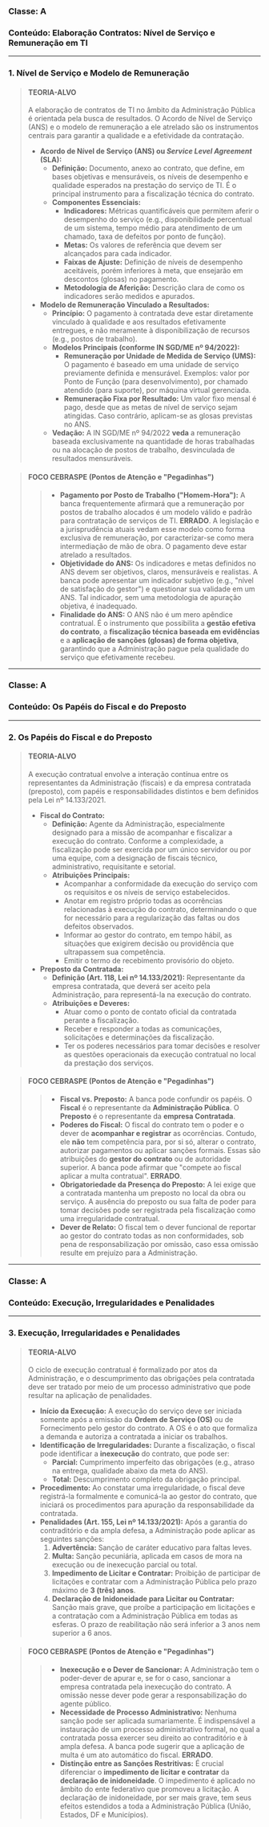 ### **Classe:** A
### **Conteúdo:** Elaboração Contratos: Nível de Serviço e Remuneração em TI

---

### **1. Nível de Serviço e Modelo de Remuneração**

> #### **TEORIA-ALVO**
> A elaboração de contratos de TI no âmbito da Administração Pública é orientada pela busca de resultados. O Acordo de Nível de Serviço (ANS) e o modelo de remuneração a ele atrelado são os instrumentos centrais para garantir a qualidade e a efetividade da contratação.
>
> * **Acordo de Nível de Serviço (ANS) ou *Service Level Agreement* (SLA):**
>     * **Definição:** Documento, anexo ao contrato, que define, em bases objetivas e mensuráveis, os níveis de desempenho e qualidade esperados na prestação do serviço de TI. É o principal instrumento para a fiscalização técnica do contrato.
>     * **Componentes Essenciais:**
>         * **Indicadores:** Métricas quantificáveis que permitem aferir o desempenho do serviço (e.g., disponibilidade percentual de um sistema, tempo médio para atendimento de um chamado, taxa de defeitos por ponto de função).
>         * **Metas:** Os valores de referência que devem ser alcançados para cada indicador.
>         * **Faixas de Ajuste:** Definição de níveis de desempenho aceitáveis, porém inferiores à meta, que ensejarão em descontos (glosas) no pagamento.
>         * **Metodologia de Aferição:** Descrição clara de como os indicadores serão medidos e apurados.
> * **Modelo de Remuneração Vinculado a Resultados:**
>     * **Princípio:** O pagamento à contratada deve estar diretamente vinculado à qualidade e aos resultados efetivamente entregues, e não meramente à disponibilização de recursos (e.g., postos de trabalho).
>     * **Modelos Principais (conforme IN SGD/ME nº 94/2022):**
>         * **Remuneração por Unidade de Medida de Serviço (UMS):** O pagamento é baseado em uma unidade de serviço previamente definida e mensurável. Exemplos: valor por Ponto de Função (para desenvolvimento), por chamado atendido (para suporte), por máquina virtual gerenciada.
>         * **Remuneração Fixa por Resultado:** Um valor fixo mensal é pago, desde que as metas de nível de serviço sejam atingidas. Caso contrário, aplicam-se as glosas previstas no ANS.
>     * **Vedação:** A IN SGD/ME nº 94/2022 **veda** a remuneração baseada exclusivamente na quantidade de horas trabalhadas ou na alocação de postos de trabalho, desvinculada de resultados mensuráveis.

> #### **FOCO CEBRASPE (Pontos de Atenção e "Pegadinhas")**
> > * **Pagamento por Posto de Trabalho ("Homem-Hora"):** A banca frequentemente afirmará que a remuneração por postos de trabalho alocados é um modelo válido e padrão para contratação de serviços de TI. **ERRADO**. A legislação e a jurisprudência atuais vedam esse modelo como forma exclusiva de remuneração, por caracterizar-se como mera intermediação de mão de obra. O pagamento deve estar atrelado a resultados.
> > * **Objetividade do ANS:** Os indicadores e metas definidos no ANS devem ser objetivos, claros, mensuráveis e realistas. A banca pode apresentar um indicador subjetivo (e.g., "nível de satisfação do gestor") e questionar sua validade em um ANS. Tal indicador, sem uma metodologia de apuração objetiva, é inadequado.
> > * **Finalidade do ANS:** O ANS não é um mero apêndice contratual. É o instrumento que possibilita a **gestão efetiva do contrato**, a **fiscalização técnica baseada em evidências** e a **aplicação de sanções (glosas) de forma objetiva**, garantindo que a Administração pague pela qualidade do serviço que efetivamente recebeu.

---

### **Classe:** A
### **Conteúdo:** Os Papéis do Fiscal e do Preposto

---

### **2. Os Papéis do Fiscal e do Preposto**

> #### **TEORIA-ALVO**
> A execução contratual envolve a interação contínua entre os representantes da Administração (fiscais) e da empresa contratada (preposto), com papéis e responsabilidades distintos e bem definidos pela Lei nº 14.133/2021.
>
> * **Fiscal do Contrato:**
>     * **Definição:** Agente da Administração, especialmente designado para a missão de acompanhar e fiscalizar a execução do contrato. Conforme a complexidade, a fiscalização pode ser exercida por um único servidor ou por uma equipe, com a designação de fiscais técnico, administrativo, requisitante e setorial.
>     * **Atribuições Principais:**
>         * Acompanhar a conformidade da execução do serviço com os requisitos e os níveis de serviço estabelecidos.
>         * Anotar em registro próprio todas as ocorrências relacionadas à execução do contrato, determinando o que for necessário para a regularização das faltas ou dos defeitos observados.
>         * Informar ao gestor do contrato, em tempo hábil, as situações que exigirem decisão ou providência que ultrapassem sua competência.
>         * Emitir o termo de recebimento provisório do objeto.
> * **Preposto da Contratada:**
>     * **Definição (Art. 118, Lei nº 14.133/2021):** Representante da empresa contratada, que deverá ser aceito pela Administração, para representá-la na execução do contrato.
>     * **Atribuições e Deveres:**
>         * Atuar como o ponto de contato oficial da contratada perante a fiscalização.
>         * Receber e responder a todas as comunicações, solicitações e determinações da fiscalização.
>         * Ter os poderes necessários para tomar decisões e resolver as questões operacionais da execução contratual no local da prestação dos serviços.

> #### **FOCO CEBRASPE (Pontos de Atenção e "Pegadinhas")**
> > * **Fiscal vs. Preposto:** A banca pode confundir os papéis. O **Fiscal** é o representante da **Administração Pública**. O **Preposto** é o representante da **empresa Contratada**.
> > * **Poderes do Fiscal:** O fiscal do contrato tem o poder e o dever de **acompanhar e registrar** as ocorrências. Contudo, ele **não** tem competência para, por si só, alterar o contrato, autorizar pagamentos ou aplicar sanções formais. Essas são atribuições do **gestor do contrato** ou de autoridade superior. A banca pode afirmar que "compete ao fiscal aplicar a multa contratual". **ERRADO**.
> > * **Obrigatoriedade da Presença do Preposto:** A lei exige que a contratada mantenha um preposto no local da obra ou serviço. A ausência do preposto ou sua falta de poder para tomar decisões pode ser registrada pela fiscalização como uma irregularidade contratual.
> > * **Dever de Relato:** O fiscal tem o dever funcional de reportar ao gestor do contrato todas as non conformidades, sob pena de responsabilização por omissão, caso essa omissão resulte em prejuízo para a Administração.

---

### **Classe:** A
### **Conteúdo:** Execução, Irregularidades e Penalidades

---

### **3. Execução, Irregularidades e Penalidades**

> #### **TEORIA-ALVO**
> O ciclo de execução contratual é formalizado por atos da Administração, e o descumprimento das obrigações pela contratada deve ser tratado por meio de um processo administrativo que pode resultar na aplicação de penalidades.
>
> * **Início da Execução:** A execução do serviço deve ser iniciada somente após a emissão da **Ordem de Serviço (OS)** ou de Fornecimento pelo gestor do contrato. A OS é o ato que formaliza a demanda e autoriza a contratada a iniciar os trabalhos.
> * **Identificação de Irregularidades:** Durante a fiscalização, o fiscal pode identificar a **inexecução** do contrato, que pode ser:
>     * **Parcial:** Cumprimento imperfeito das obrigações (e.g., atraso na entrega, qualidade abaixo da meta do ANS).
>     * **Total:** Descumprimento completo da obrigação principal.
> * **Procedimento:** Ao constatar uma irregularidade, o fiscal deve registrá-la formalmente e comunicá-la ao gestor do contrato, que iniciará os procedimentos para apuração da responsabilidade da contratada.
> * **Penalidades (Art. 155, Lei nº 14.133/2021):** Após a garantia do contraditório e da ampla defesa, a Administração pode aplicar as seguintes sanções:
>     1.  **Advertência:** Sanção de caráter educativo para faltas leves.
>     2.  **Multa:** Sanção pecuniária, aplicada em casos de mora na execução ou de inexecução parcial ou total.
>     3.  **Impedimento de Licitar e Contratar:** Proibição de participar de licitações e contratar com a Administração Pública pelo prazo máximo de **3 (três) anos**.
>     4.  **Declaração de Inidoneidade para Licitar ou Contratar:** Sanção mais grave, que proíbe a participação em licitações e a contratação com a Administração Pública em todas as esferas. O prazo de reabilitação não será inferior a 3 anos nem superior a 6 anos.

> #### **FOCO CEBRASPE (Pontos de Atenção e "Pegadinhas")**
> > * **Inexecução e o Dever de Sancionar:** A Administração tem o poder-dever de apurar e, se for o caso, sancionar a empresa contratada pela inexecução do contrato. A omissão nesse dever pode gerar a responsabilização do agente público.
> > * **Necessidade de Processo Administrativo:** Nenhuma sanção pode ser aplicada sumariamente. É indispensável a instauração de um processo administrativo formal, no qual a contratada possa exercer seu direito ao contraditório e à ampla defesa. A banca pode sugerir que a aplicação de multa é um ato automático do fiscal. **ERRADO**.
> > * **Distinção entre as Sanções Restritivas:** É crucial diferenciar o **impedimento de licitar e contratar** da **declaração de inidoneidade**. O impedimento é aplicado no âmbito do ente federativo que promoveu a licitação. A declaração de inidoneidade, por ser mais grave, tem seus efeitos estendidos a toda a Administração Pública (União, Estados, DF e Municípios).
